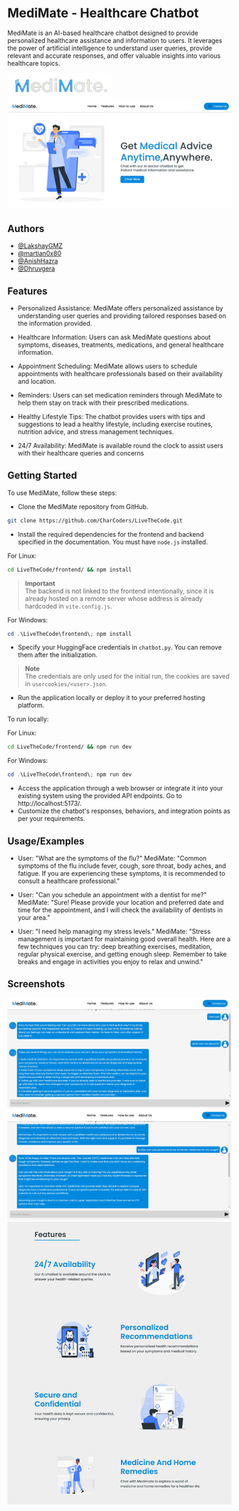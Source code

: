 
# MediMate - Healthcare Chatbot 

MediMate is an AI-based healthcare chatbot designed to provide personalized healthcare assistance and information to users. It leverages the power of artificial intelligence to understand user queries, provide relevant and accurate responses, and offer valuable insights into various healthcare topics.

![Logo](https://github.com/Char-Coders/LiveTheCode/blob/main/frontend/public/logo_inverted_blackbg-removebg.png)
![App Screenshot](https://github.com/Char-Coders/LiveTheCode/blob/main/frontend/public/home.jpeg)

## Authors

- [@LakshayGMZ](https://github.com/LakshayGMZ)
- [@martian0x80](https://github.com/martian0x80)
- [@AnishHazra](https://www.github.com/AnishHazra)
- [@Dhruvgera](https://github.com/Dhruvgera)



## Features

- Personalized Assistance: MediMate offers personalized assistance by understanding user queries and providing tailored responses based on the information provided.

- Healthcare Information: Users can ask MediMate questions about symptoms, diseases, treatments, medications, and general healthcare information.
- Appointment Scheduling: MediMate allows users to schedule appointments with healthcare professionals based on their availability and location.
- Reminders: Users can set medication reminders through MediMate to help them stay on track with their prescribed medications.
- Healthy Lifestyle Tips: The chatbot provides users with tips and suggestions to lead a healthy lifestyle, including exercise routines, nutrition advice, and stress management techniques.
- 24/7 Availability: MediMate is available round the clock to assist users with their healthcare queries and concerns

## Getting Started

To use MediMate, follow these steps:

- Clone the MediMate repository from GitHub.
```bash
git clone https://github.com/CharCoders/LiveTheCode.git
```
- Install the required dependencies for the frontend and backend specified in the documentation. You must have `node.js` installed.

For Linux:
```bash
cd LiveTheCode/frontend/ && npm install
```

> **Important**  
> The backend is not linked to the frontend intentionally, since it is already hosted on a remote server whose address is already hardcoded in `vite.config.js`.


For Windows:
```powershell
cd .\LiveTheCode\frontend\; npm install
```
- Specify your HuggingFace credentials in `chatbot.py`. You can remove them after the initialization.

> **Note**  
> The credentials are only used for the initial run, the cookies are saved in `usercookies/<user>.json`.

- Run the application locally or deploy it to your preferred hosting platform.

To run locally:

For Linux:
```bash
cd LiveTheCode/frontend/ && npm run dev
```
For Windows:
```ps1
cd .\LiveTheCode\frontend\; npm run dev
```
- Access the application through a web browser or integrate it into your existing system using the provided API endpoints. Go to http://localhost:5173/.
- Customize the chatbot's responses, behaviors, and integration points as per your requirements.

## Usage/Examples

- User: "What are the symptoms of the flu?"
MediMate: "Common symptoms of the flu include fever, cough, sore throat, body aches, and fatigue. If you are experiencing these symptoms, it is recommended to consult a healthcare professional."

- User: "Can you schedule an appointment with a dentist for me?"
MediMate: "Sure! Please provide your location and preferred date and time for the appointment, and I will check the availability of dentists in your area."

- User: "I need help managing my stress levels."
MediMate: "Stress management is important for maintaining good overall health. Here are a few techniques you can try: deep breathing exercises, meditation, regular physical exercise, and getting enough sleep. Remember to take breaks and engage in activities you enjoy to relax and unwind."

## Screenshots

![App Screenshot](https://github.com/Char-Coders/LiveTheCode/blob/main/frontend/public/chat1.jpeg)
![App Screenshot](https://github.com/Char-Coders/LiveTheCode/blob/main/frontend/public/chat2.jpeg)
![App Screenshot](https://github.com/Char-Coders/LiveTheCode/blob/main/frontend/public/features.jpeg)
